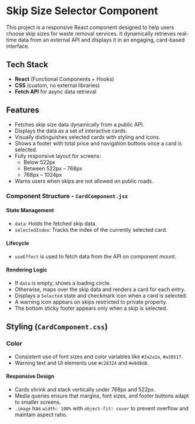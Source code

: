 # Skip Size Selector Component

This project is a responsive React component designed to help users choose skip sizes for waste removal services. It dynamically retrieves real-time data from an external API and displays it in an engaging, card-based interface.

## Tech Stack

- **React** (Functional Components + Hooks)
- **CSS** (custom, no external libraries)
- **Fetch API** for async data retrieval


## Features

- Fetches skip size data dynamically from a public API.
- Displays the data as a set of interactive cards.
- Visually distinguishes selected cards with styling and icons.
- Shows a footer with total price and navigation buttons once a card is selected.
- Fully responsive layout for screens:
  - Below 522px
  - Between 522px – 768px
  - 768px – 1024px
- Warns users when skips are not allowed on public roads.


### Component Structure - `CardComponent.jsx`

#### State Management

- `data`: Holds the fetched skip data.
- `selectedIndex`: Tracks the index of the currently selected card.

#### Lifecycle

- `useEffect` is used to fetch data from the API on component mount.

#### Rendering Logic

- If `data` is empty, shows a loading circle.
- Otherwise, maps over the skip data and renders a card for each entry.
- Displays a `Selected` state and checkmark icon when a card is selected.
- A warning icon appears on skips restricted to private property.
- The bottom sticky footer appears only when a skip is selected.


## Styling (`CardComponent.css`)

### Color

- Consistent use of font sizes and color variables like `#2a2a2a`, `#a38517`.
- Warning text and UI elements use `#c28324` and `#e8d8d8`.

#### Responsive Design

- Cards shrink and stack vertically under 768px and 522px.
- Media queries ensure that margins, font sizes, and footer buttons adapt to smaller screens.
- `.image` has `width: 100%` with `object-fit: cover` to prevent overflow and maintain aspect ratio.

